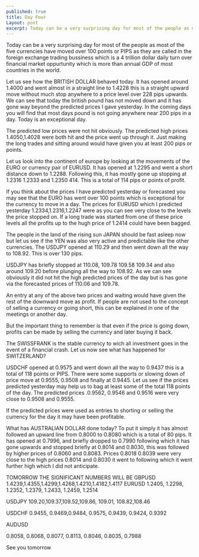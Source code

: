 ```yaml
---
published: true
title: Day Four
Layout: post
excerpt: Today can be a very surprising day for most of the people as most of the five currencies have moved over 100 points or PIPS as they are called in the foreign exchange trading bussiness which is a 4 trillion dollar daily turn over financial market oppurtunity which is more than annual GDP of most countries in the world.
---
```

Today can be a very surprising day for most of the people as most of the five currencies have moved over 100 points or PIPS as they are called in the foreign exchange trading bussiness which is a 4 trillion dollar daily turn over financial market oppurtunity which is more than annual GDP of most countries in the world.

Let us see how the BRITISH DOLLAR behaved today. It has opened around 1.4000 and went almost in a straight line to 1.4228 this is a straight upward move without much stop anywhere to a price level over 228 pips upwards. We can see that today the british pound has not moved down and it has gone way beyond the predicted prices I gave yesterday. In the coming days you will find that most days pound is not going anywhere near 200 pips in a day. Today is an exceptional day.

The predicted low prices were not hit obviously. The predicted high prices 1.4050,1.4028 were both hit and the price went up through it.
Just making the long trades and sitting around would have given you at least 200 pips or points.

Let us look into the continent of europe by looking at the movements of the EURO or currency pair of EURUSD. It has opened at 1.2295 and went a short distance down to 1.2288. Following this, it has mostly gone up stopping at 1.2316 1.2333 and 1.2350   414. This is a total of 114 pips or points of profit.

If you think about the prices I have predicted yesterday or forecasted you may see that the EURO has went over 100 points 
which is exceptional for the currency to move in a day. The prices for EURUSD which I predicted yesterday 1.2334,1.2316,1.2247 were as you can see very close to the levels the price stopped on. If a long trade was started from one of these price levels 
all the profits up to the hugh price of 1.2414 could have been bagged.

The people in the land of the rising sun JAPAN should be fast asleep now but let us see if the YEN was also very 
active and predictable like the other currencies. The USDJPY opened at 110.29 and then went down all the way to 108.92. This is over 130 pips.

USDJPY has briefly stopped at 110.08, 109.78 109.58 109.34 and also around 109.20 before plunging all the way to 108.92.
As we can see obviously it did not hit the high predicted prices of the day but is has gone via the forecasted prices of 110.06 and 109.78.

An entry at any of the above two prices and waiting would have given the rest of the downward move as profit. 
If people are not used to the concept of selling a currency or going short, this can be explained in one of the meetings or another day.

But the important thing to remember is that even if the price is going down, profits can be made by selling the currency and later buying it back.

The SWISSFRANK is the stable currency to wich all investment goes in the event of a financial crash.
Let us now see what has happened for SWITZERLAND? 

USDCHF opened at 0.9575 and went down all the way to 0.9437 this is a total of 118 points or PIPS. There were some supports or slowing down of price move at 0.9555, 0.9508 and finally at 0.9445. Let us see if the prices predicted yesterday may help us to bag at least some of the total 118 points of the day. The predicted prices .0.9562, 0.9546 and 0.9516 were very close to 0.9508 and 0.9555.

If the predicted prices were used as entries to shorting or selling the currency for the day it may have been profitable.

What has AUSTRALIAN DOLLAR done today? To put it simply it has almost followed an upward line from 0.8000 to 0.8080 which is a total of 80 pips. It has opened at 0.7996, and briefly dropped to 0.7990 following which it has gone upwards and stopped briefly at 0.8014 and 0.8030, this was followed by higher prices of 0.8060 and 0.8083. Prices 0.8018 0.8039 were very close to the high prices 0.8014 and 0.8030 it went to following which it went further high which I did not anticipate.

TOMORROW THE SIGNIFICANT NUMBERS WILL BE
GBPUSD
1.4239,1.4355,1.4299,1.4268,1.4210,1.4182,1.4117
EURUSD
1.2405, 1.2298, 1.2352, 1.2379, 1.2433, 1.2459, 1.2514

USDJPY
109.20,109.37,109.52,109.86, 109.01, 108.82,108.46

USDCHF
0.9455, 0.9469,0.9484, 0.9575, 0.9439, 0.9424, 0.9392

AUDUSD

0.8058, 0.8068, 0.8077, 0.8113, 0.8046, 0.8035, 0.7988

See you tomorrow 
